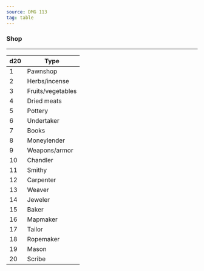 ```yaml
---
source: DMG 113
tag: table
---
```


### Shop
---
|d20|Type|
|----|------------|
|1|Pawnshop|
|2|Herbs/incense|
|3|Fruits/vegetables|
|4|Dried meats|
|5|Pottery|
|6|Undertaker|
|7|Books|
|8|Moneylender|
|9|Weapons/armor|
|10|Chandler|
|11|Smithy|
|12|Carpenter|
|13|Weaver|
|14|Jeweler|
|15|Baker|
|16|Mapmaker|
|17|Tailor|
|18|Ropemaker|
|19|Mason|
|20|Scribe|
